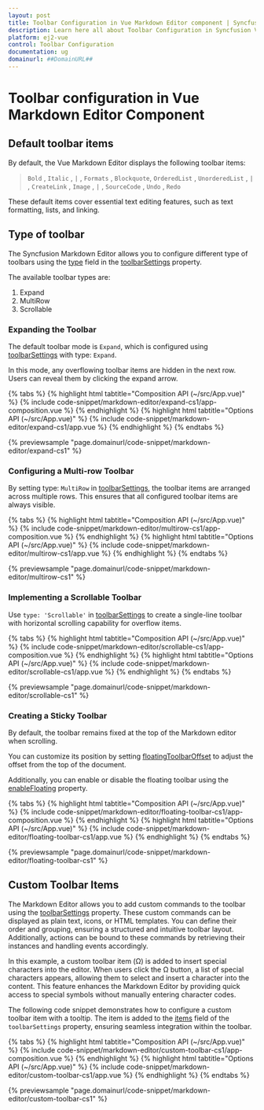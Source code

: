 ```yaml
---
layout: post
title: Toolbar Configuration in Vue Markdown Editor component | Syncfusion
description: Learn here all about Toolbar Configuration in Syncfusion Vue Markdown Editor component of Syncfusion Essential JS 2 and more.
platform: ej2-vue
control: Toolbar Configuration
documentation: ug
domainurl: ##DomainURL##
---
```


# Toolbar configuration in Vue Markdown Editor Component

## Default toolbar items

By default, the Vue Markdown Editor displays the following toolbar items:

> `Bold` , `Italic` , `|` , `Formats` , `Blockquote`, `OrderedList` , `UnorderedList` , `|` , `CreateLink` , `Image` , `|` , `SourceCode` , `Undo` , `Redo`

These default items cover essential text editing features, such as text formatting, lists, and linking.

## Type of toolbar 

The Syncfusion Markdown Editor allows you to configure different type of toolbars using the [type](https://ej2.syncfusion.com/vue/documentation/api/rich-text-editor/toolbarSettings/#type) field in the [toolbarSettings](https://ej2.syncfusion.com/vue/documentation/api/rich-text-editor/toolbarSettings/) property.

The available toolbar types are:

1. Expand
2. MultiRow
3. Scrollable

### Expanding the Toolbar

The default toolbar mode is `Expand`, which is configured using [toolbarSettings](https://ej2.syncfusion.com/vue/documentation/api/rich-text-editor/toolbarSettings/#type) with type: `Expand`.

In this mode, any overflowing toolbar items are hidden in the next row. Users can reveal them by clicking the expand arrow.

{% tabs %}
{% highlight html tabtitle="Composition API (~/src/App.vue)" %}
{% include code-snippet/markdown-editor/expand-cs1/app-composition.vue %}
{% endhighlight %}
{% highlight html tabtitle="Options API (~/src/App.vue)" %}
{% include code-snippet/markdown-editor/expand-cs1/app.vue %}
{% endhighlight %}
{% endtabs %}
        
{% previewsample "page.domainurl/code-snippet/markdown-editor/expand-cs1" %}

### Configuring a Multi-row Toolbar

By setting type: `MultiRow` in [toolbarSettings](https://ej2.syncfusion.com/vue/documentation/api/rich-text-editor/toolbarSettings), the toolbar items are arranged across multiple rows. This ensures that all configured toolbar items are always visible.

{% tabs %}
{% highlight html tabtitle="Composition API (~/src/App.vue)" %}
{% include code-snippet/markdown-editor/multirow-cs1/app-composition.vue %}
{% endhighlight %}
{% highlight html tabtitle="Options API (~/src/App.vue)" %}
{% include code-snippet/markdown-editor/multirow-cs1/app.vue %}
{% endhighlight %}
{% endtabs %}
        
{% previewsample "page.domainurl/code-snippet/markdown-editor/multirow-cs1" %}

### Implementing a Scrollable Toolbar

Use `type: 'Scrollable'` in [toolbarSettings](https://ej2.syncfusion.com/vue/documentation/api/rich-text-editor/toolbarSettings/#type) to create a single-line toolbar with horizontal scrolling capability for overflow items.

{% tabs %}
{% highlight html tabtitle="Composition API (~/src/App.vue)" %}
{% include code-snippet/markdown-editor/scrollable-cs1/app-composition.vue %}
{% endhighlight %}
{% highlight html tabtitle="Options API (~/src/App.vue)" %}
{% include code-snippet/markdown-editor/scrollable-cs1/app.vue %}
{% endhighlight %}
{% endtabs %}
        
{% previewsample "page.domainurl/code-snippet/markdown-editor/scrollable-cs1" %}

### Creating a Sticky Toolbar

By default, the toolbar remains fixed at the top of the Markdown editor when scrolling.

You can customize its position by setting [floatingToolbarOffset](https://ej2.syncfusion.com/vue/documentation/api/rich-text-editor/#floatingtoolbaroffset) to adjust the offset from the top of the document.

Additionally, you can enable or disable the floating toolbar using the [enableFloating](https://ej2.syncfusion.com/vue/documentation/api/rich-text-editor/toolbarSettings/#enablefloating) property.

{% tabs %}
{% highlight html tabtitle="Composition API (~/src/App.vue)" %}
{% include code-snippet/markdown-editor/floating-toolbar-cs1/app-composition.vue %}
{% endhighlight %}
{% highlight html tabtitle="Options API (~/src/App.vue)" %}
{% include code-snippet/markdown-editor/floating-toolbar-cs1/app.vue %}
{% endhighlight %}
{% endtabs %}
        
{% previewsample "page.domainurl/code-snippet/markdown-editor/floating-toolbar-cs1" %}

## Custom Toolbar Items

The Markdown Editor allows you to add custom commands to the toolbar using the [toolbarSettings](https://ej2.syncfusion.com/vue/documentation/api/rich-text-editor/#toolbarSettings) property. These custom commands can be displayed as plain text, icons, or HTML templates. You can define their order and grouping, ensuring a structured and intuitive toolbar layout. Additionally, actions can be bound to these commands by retrieving their instances and handling events accordingly.

In this example, a custom toolbar item (Ω) is added to insert special characters into the editor. When users click the Ω button, a list of special characters appears, allowing them to select and insert a character into the content. This feature enhances the Markdown Editor by providing quick access to special symbols without manually entering character codes.

The following code snippet demonstrates how to configure a custom toolbar item with a tooltip. The item is added to the [items](https://ej2.syncfusion.com/vue/documentation/api/rich-text-editor/toolbarSettings/#items) field of the `toolbarSettings` property, ensuring seamless integration within the toolbar.

{% tabs %}
{% highlight html tabtitle="Composition API (~/src/App.vue)" %}
{% include code-snippet/markdown-editor/custom-toolbar-cs1/app-composition.vue %}
{% endhighlight %}
{% highlight html tabtitle="Options API (~/src/App.vue)" %}
{% include code-snippet/markdown-editor/custom-toolbar-cs1/app.vue %}
{% endhighlight %}
{% endtabs %}
        
{% previewsample "page.domainurl/code-snippet/markdown-editor/custom-toolbar-cs1" %}